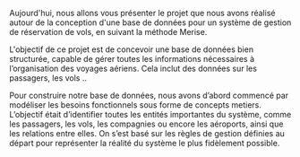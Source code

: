 Aujourd'hui, nous allons vous présenter le projet que nous avons réalisé autour de la conception d'une base de données pour un système de gestion de réservation de vols, en suivant la méthode Merise.

L'objectif de ce projet est de concevoir une base de données bien structurée, capable de gérer toutes les informations nécessaires à l’organisation des voyages aériens. Cela inclut des données sur les passagers, les vols ..

Pour construire notre base de données, nous avons d’abord commencé par modéliser les besoins fonctionnels sous forme de concepts metiers.
L’objectif était d’identifier toutes les entités importantes du système, comme les passagers, les vols, les compagnies ou encore les aéroports, ainsi que les relations entre elles. On s’est basé sur les règles de gestion définies au départ pour représenter la réalité du système le plus fidèlement possible.


